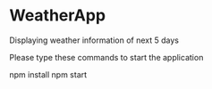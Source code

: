 # WeatherApp
Displaying weather information of next 5 days

Please type these commands to start the application

npm install
npm start
